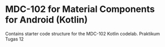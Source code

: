 # MDC-102 for Material Components for Android (Kotlin)

Contains starter code structure for the MDC-102 Kotlin codelab.
Praktikum Tugas 12
